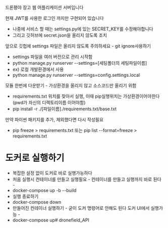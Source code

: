 드론평야 장고 웹 어플리케이션 서버입니다

현재 JWT를 사용한 로그인 까지만 구현되어 있습니다

* 나중에 서비스 할 때는 settings.py에 있는 SECRET_KEY를 수정해야합니다
* 그리고 깃허브에 secret.json을 올리지 않도록 조치

앞으로 깃헙에 settings 파일은 올리지 않도록 주의하세요 - git ignore사용하기
* settings 파일을 여러 버전으로 관리 시작함
* python manage.py runserver --settings=[세팅폴더의 세팅파일이름]
* ex) 로컬 개발환경에서 사용
* python manage.py runserver --settings=config.settings.local

모듈 한번에 다운받기 - 가상환경을 올리지 않고 소스코드만 올리기 위함
* requirements.txt 위치를 찾아서 실행, 이때 pip실행위치는 가상환경이어야한다 (pwd가 자신의 디렉토리이름 이어야함)
* pip install -r ./[파일이름]./requirements.txt/base.txt

만약 파이썬 패키지를 추가, 제외했다면 다시 작성필요
* pip freeze > requirements.txt 또는 pip list --format=freeze > requirements.txt


# 도커로 실행하기
* 복잡한 설정 없이 도커로 바로 실행가능하다
* 처음 실행시 컨테이너를 만들고 실행필요 - 컨테이너를 만들고 실행까지 바로 된다 -
* docker-compose up -b --build
* 실행 종료하기
* docker-compose down
* 만들어진 컨테이너 실행하기 - 굳이 도커 명령어로 안해도 된다 도커 UI에서 실행가능 -
* docker-compose up# dronefield_API

